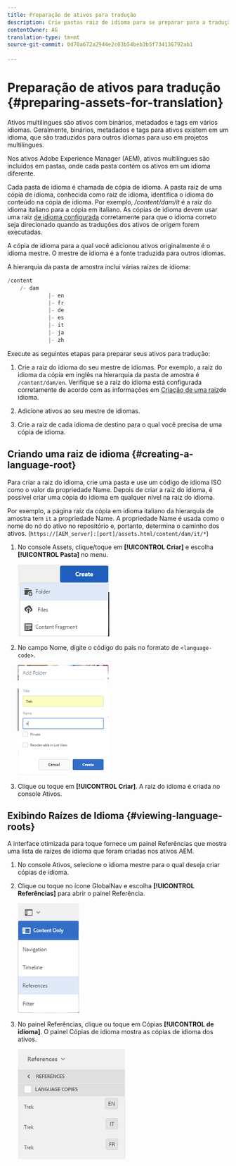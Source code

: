 ```yaml
---
title: Preparação de ativos para tradução
description: Crie pastas raiz de idioma para se preparar para a tradução de ativos multilíngues.
contentOwner: AG
translation-type: tm+mt
source-git-commit: 0d70a672a2944e2c03b54beb3b5f734136792ab1

---
```



# Preparação de ativos para tradução {#preparing-assets-for-translation}

Ativos multilíngues são ativos com binários, metadados e tags em vários idiomas. Geralmente, binários, metadados e tags para ativos existem em um idioma, que são traduzidos para outros idiomas para uso em projetos multilíngues.

Nos ativos Adobe Experience Manager (AEM), ativos multilíngues são incluídos em pastas, onde cada pasta contém os ativos em um idioma diferente.

Cada pasta de idioma é chamada de cópia de idioma. A pasta raiz de uma cópia de idioma, conhecida como raiz de idioma, identifica o idioma do conteúdo na cópia de idioma. Por exemplo, */content/dam/it* é a raiz do idioma italiano para a cópia em italiano. As cópias de idioma devem usar uma raiz [de idioma configurada](preparing-assets-for-translation.md#creating-a-language-root) corretamente para que o idioma correto seja direcionado quando as traduções dos ativos de origem forem executadas.

A cópia de idioma para a qual você adicionou ativos originalmente é o idioma mestre. O mestre de idioma é a fonte traduzida para outros idiomas.

A hierarquia da pasta de amostra inclui várias raízes de idioma:

```java
/content
    /- dam
             |- en
             |- fr
             |- de
             |- es
             |- it
             |- ja
             |- zh
```

Execute as seguintes etapas para preparar seus ativos para tradução:

1. Crie a raiz do idioma do seu mestre de idiomas. Por exemplo, a raiz do idioma da cópia em inglês na hierarquia da pasta de amostra é `/content/dam/en`. Verifique se a raiz do idioma está configurada corretamente de acordo com as informações em [Criação de uma raiz](preparing-assets-for-translation.md#creating-a-language-root)de idioma.

1. Adicione ativos ao seu mestre de idiomas.
1. Crie a raiz de cada idioma de destino para o qual você precisa de uma cópia de idioma.

## Criando uma raiz de idioma {#creating-a-language-root}

Para criar a raiz do idioma, crie uma pasta e use um código de idioma ISO como o valor da propriedade Name. Depois de criar a raiz do idioma, é possível criar uma cópia do idioma em qualquer nível na raiz do idioma.

Por exemplo, a página raiz da cópia em idioma italiano da hierarquia de amostra tem `it` a propriedade Name. A propriedade Name é usada como o nome do nó do ativo no repositório e, portanto, determina o caminho dos ativos. (`https://[AEM_server]:[port]/assets.html/content/dam/it/*`)

1. No console Assets, clique/toque em **[!UICONTROL Criar]** e escolha **[!UICONTROL Pasta]** no menu.

   ![chlimage_1-120](assets/chlimage_1-120.png)

1. No campo Nome, digite o código do país no formato de `<language-code>`.

   ![chlimage_1-121](assets/chlimage_1-121.png)

1. Clique ou toque em **[!UICONTROL Criar]**. A raiz do idioma é criada no console Ativos.

## Exibindo Raízes de Idioma {#viewing-language-roots}

A interface otimizada para toque fornece um painel Referências que mostra uma lista de raízes de idioma que foram criadas nos ativos AEM.

1. No console Ativos, selecione o idioma mestre para o qual deseja criar cópias de idioma.
1. Clique ou toque no ícone GlobalNav e escolha **[!UICONTROL Referências]** para abrir o painel Referência.

   ![chlimage_1-122](assets/chlimage_1-122.png)

1. No painel Referências, clique ou toque em Cópias **[!UICONTROL de idioma]**. O painel Cópias de idioma mostra as cópias de idioma dos ativos.

   ![chlimage_1-123](assets/chlimage_1-123.png)

